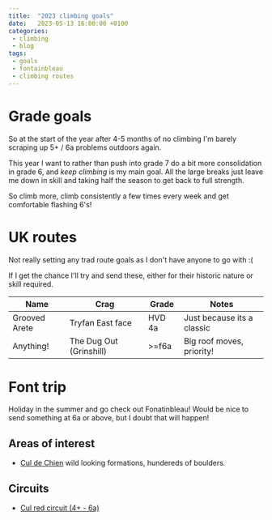 ```yaml
---
title:  "2023 climbing goals"
date:   2023-05-13 16:00:00 +0100
categories: 
 - climbing
 - blog
tags:
 - goals
 - fontainbleau
 - climbing routes
---
```

# Grade goals
So at the start of the year after 4-5 months of no climbing I'm barely scraping up 5+ / 6a problems outdoors again.

This year I want to rather than push into grade 7 do a bit more consolidation in grade 6, and _keep climbing_ is my
main goal.  All the large breaks just leave me down in skill and taking half the season to get back to full strength. 

So climb more, climb consistently a few times every week and get comfortable flashing 6's!


# UK routes
Not really setting any trad route goals as I don't have anyone to go with :(

If I get the chance I'll try and send these, either for their historic nature or skill required.
 
| Name          | Crag                    | Grade  | Notes                       | 
|---------------|-------------------------|--------|-----------------------------|
| Grooved Arete | Tryfan East face        | HVD 4a | Just because its a classic  |
| Anything!     | The Dug Out (Grinshill) | \>=f6a | Big roof moves, priority!   |


# Font trip
Holiday in the summer and go check out Fonatinbleau!  Would be nice to send something at 6a or above, 
but I doubt that will happen! 

## Areas of interest
* [Cul de Chien](https://bleau.info/cul) wild looking formations, hundereds of boulders.

## Circuits
* [Cul red circuit (4+ - 6a)](https://bleau.info/cul/circuit102.html)
